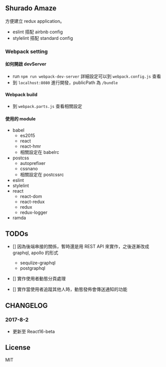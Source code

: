 ## Shurado Amaze

方便建立 redux application。

- eslint 搭配 airbnb config
- stylelint 搭配 standard config

### Webpack setting

#### 如何開啟 devServer

- run `npm run webpack-dev-server`
詳細設定可以到 `webpack.config.js` 查看
- 到 `localhost:8080` 進行開發，publicPath 為 `/bundle`

#### Webpack build

- 到 `webpack.parts.js` 查看相關設定

#### 使用的 module

- babel
  - es2015
  - react
  - react-hmr
  - 相關設定在 babelrc
- postcss
  - autoprefixer
  - cssnano
  - 相關設定在 postcssrc
- eslint
- stylelint
- react
  - react-dom
  - react-redux
  - redux
  - redux-logger
- ramda

## TODOs

- [] 因為後端串接的關係，暫時還是用 REST API 來實作，之後逐漸改成 graphql, apollo 的形式
  - sequlize-graphql
  - postgraphql

- [] 實作使用者動態分頁處理
- [] 實作當使用者追蹤其他人時，動態發佈會傳送通知的功能

## CHANGELOG

### 2017-8-2

- 更新至 React16-beta


## License

MIT
